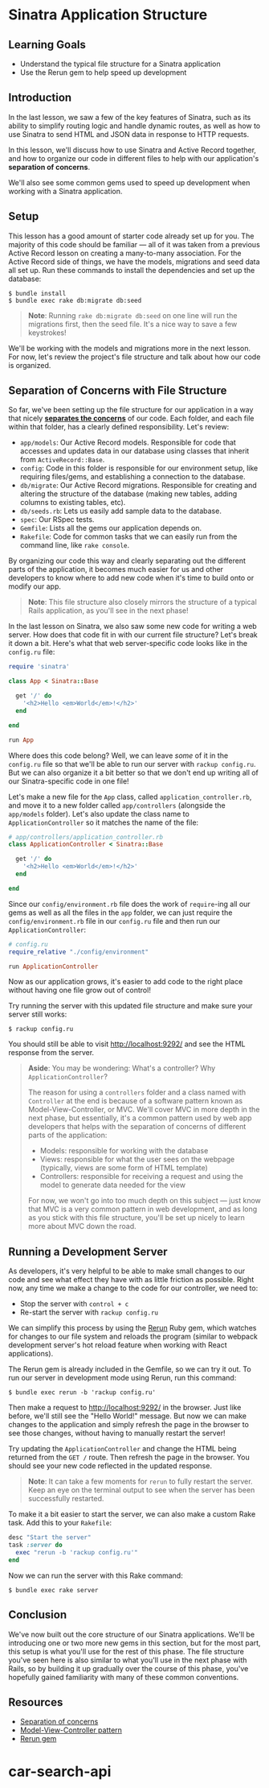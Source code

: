 # Sinatra Application Structure

## Learning Goals

- Understand the typical file structure for a Sinatra application
- Use the Rerun gem to help speed up development

## Introduction

In the last lesson, we saw a few of the key features of Sinatra, such as its
ability to simplify routing logic and handle dynamic routes, as well as how to
use Sinatra to send HTML and JSON data in response to HTTP requests.

In this lesson, we'll discuss how to use Sinatra and Active Record together,
and how to organize our code in different files to help with our application's
**separation of concerns**.

We'll also see some common gems used to speed up development when working with a
Sinatra application.

## Setup

This lesson has a good amount of starter code already set up for you. The
majority of this code should be familiar — all of it was taken from a previous
Active Record lesson on creating a many-to-many association. For the Active
Record side of things, we have the models, migrations and seed data all set up.
Run these commands to install the dependencies and set up the database:

```console
$ bundle install
$ bundle exec rake db:migrate db:seed
```

> **Note**: Running `rake db:migrate db:seed` on one line will run the
> migrations first, then the seed file. It's a nice way to save a few
> keystrokes!

We'll be working with the models and migrations more in the next lesson. For
now, let's review the project's file structure and talk about how our code is
organized.

## Separation of Concerns with File Structure

So far, we've been setting up the file structure for our application in a way
that nicely [**separates the concerns**][soc] of our code. Each folder, and each file
within that folder, has a clearly defined responsibility. Let's review:

- `app/models`: Our Active Record models. Responsible for code that accesses and
  updates data in our database using classes that inherit from
  `ActiveRecord::Base`.
- `config`: Code in this folder is responsible for our environment setup, like
  requiring files/gems, and establishing a connection to the database.
- `db/migrate`: Our Active Record migrations. Responsible for creating and
  altering the structure of the database (making new tables, adding columns to
  existing tables, etc).
- `db/seeds.rb`: Lets us easily add sample data to the database.
- `spec`: Our RSpec tests.
- `Gemfile`: Lists all the gems our application depends on.
- `Rakefile`: Code for common tasks that we can easily run from the command
  line, like `rake console`.

By organizing our code this way and clearly separating out the different parts
of the application, it becomes much easier for us and other developers to know
where to add new code when it's time to build onto or modify our app.

> **Note**: This file structure also closely mirrors the structure of a typical
> Rails application, as you'll see in the next phase!

In the last lesson on Sinatra, we also saw some new code for writing a web
server. How does that code fit in with our current file structure? Let's break
it down a bit. Here's what that web server-specific code looks like in the
`config.ru` file:

```rb
require 'sinatra'

class App < Sinatra::Base

  get '/' do
    '<h2>Hello <em>World</em>!</h2>'
  end

end

run App
```

Where does this code belong? Well, we can leave _some_ of it in the `config.ru`
file so that we'll be able to run our server with `rackup config.ru`. But we can
also organize it a bit better so that we don't end up writing all of our
Sinatra-specific code in one file!

Let's make a new file for the `App` class, called `application_controller.rb`,
and move it to a new folder called `app/controllers` (alongside the `app/models`
folder). Let's also update the class name to `ApplicationController` so it
matches the name of the file:

```rb
# app/controllers/application_controller.rb
class ApplicationController < Sinatra::Base

  get '/' do
    '<h2>Hello <em>World</em>!</h2>'
  end

end
```

Since our `config/environment.rb` file does the work of `require`-ing all our
gems as well as all the files in the `app` folder, we can just require the
`config/environment.rb` file in our `config.ru` file and then run our
`ApplicationController`:

```rb
# config.ru
require_relative "./config/environment"

run ApplicationController
```

Now as our application grows, it's easier to add code to the right place without
having one file grow out of control!

Try running the server with this updated file structure and make sure your
server still works:

```console
$ rackup config.ru
```

You should still be able to visit
[http://localhost:9292/](http://localhost:9292/) and see the HTML response from
the server.

> **Aside**: You may be wondering: What's a controller? Why `ApplicationController`?
>
> The reason for using a `controllers` folder and a class named with
> `Controller` at the end is because of a software pattern known as
> Model-View-Controller, or MVC. We'll cover MVC in more depth in the next
> phase, but essentially, it's a common pattern used by web app developers
> that helps with the separation of concerns of different parts of the
> application:
>
> - Models: responsible for working with the database
> - Views: responsible for what the user sees on the webpage (typically, views are
>   some form of HTML template)
> - Controllers: responsible for receiving a request and using the model to
>   generate data needed for the view
>
> For now, we won't go into too much depth on this subject — just know that MVC
> is a very common pattern in web development, and as long as you stick with
> this file structure, you'll be set up nicely to learn more about MVC down the
> road.

## Running a Development Server

As developers, it's very helpful to be able to make small changes to our code
and see what effect they have with as little friction as possible. Right now,
any time we make a change to the code for our controller, we need to:

- Stop the server with `control + c`
- Re-start the server with `rackup config.ru`

We can simplify this process by using the [Rerun][rerun] Ruby gem, which watches
for changes to our file system and reloads the program (similar to webpack
development server's hot reload feature when working with React applications).

The Rerun gem is already included in the Gemfile, so we can try it out. To
run our server in development mode using Rerun, run this command:

```console
$ bundle exec rerun -b 'rackup config.ru'
```

Then make a request to [http://localhost:9292/](http://localhost:9292/) in the
browser. Just like before, we'll still see the "Hello World!" message. But now
we can make changes to the application and simply refresh the page in the
browser to see those changes, without having to manually restart the server!

Try updating the `ApplicationController` and change the HTML being returned from
the `GET /` route. Then refresh the page in the browser. You should see your new
code reflected in the updated response.

> **Note**: It can take a few moments for `rerun` to fully restart the server.
> Keep an eye on the terminal output to see when the server has been
> successfully restarted.

To make it a bit easier to start the server, we can also make a custom Rake
task. Add this to your `Rakefile`:

```rb
desc "Start the server"
task :server do
  exec "rerun -b 'rackup config.ru'"
end
```

Now we can run the server with this Rake command:

```console
$ bundle exec rake server
```

## Conclusion

We've now built out the core structure of our Sinatra applications. We'll
be introducing one or two more new gems in this section, but for the most
part, this setup is what you'll use for the rest of this phase. The file
structure you've seen here is also similar to what you'll use in the next
phase with Rails, so by building it up gradually over the course of this
phase, you've hopefully gained familiarity with many of these common
conventions.

## Resources

- [Separation of concerns][soc]
- [Model-View-Controller pattern][mvc]
- [Rerun gem][rerun]

[soc]: https://en.wikipedia.org/wiki/Separation_of_concerns
[rerun]: https://github.com/alexch/rerun
[mvc]: https://en.wikipedia.org/wiki/Model%E2%80%93view%E2%80%93controller
# car-search-api
